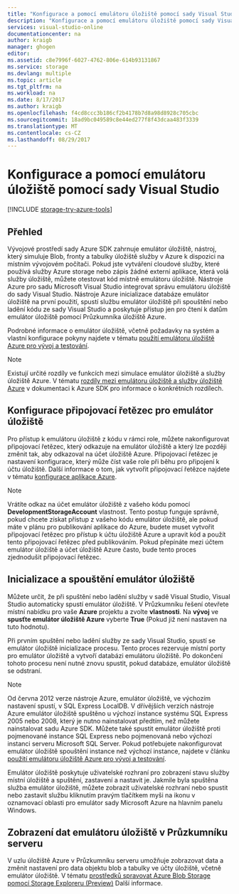 ```yaml
---
title: "Konfigurace a pomocí emulátoru úložiště pomocí sady Visual Studio | Microsoft Docs"
description: "Konfigurace a pomocí emulátoru úložiště pomocí sady Visual Studio"
services: visual-studio-online
documentationcenter: na
author: kraigb
manager: ghogen
editor: 
ms.assetid: c8e7996f-6027-4762-806e-614b93131867
ms.service: storage
ms.devlang: multiple
ms.topic: article
ms.tgt_pltfrm: na
ms.workload: na
ms.date: 8/17/2017
ms.author: kraigb
ms.openlocfilehash: f4cd8ccc3b186cf2b4178b7d8a98d8928c705cbc
ms.sourcegitcommit: 18ad9bc049589c8e44ed277f8f43dcaa483f3339
ms.translationtype: MT
ms.contentlocale: cs-CZ
ms.lasthandoff: 08/29/2017
---
```

# <a name="configuring-and-using-the-storage-emulator-with-visual-studio"></a>Konfigurace a pomocí emulátoru úložiště pomocí sady Visual Studio
[!INCLUDE [storage-try-azure-tools](../includes/storage-try-azure-tools.md)]

## <a name="overview"></a>Přehled
Vývojové prostředí sady Azure SDK zahrnuje emulátor úložiště, nástroj, který simuluje Blob, fronty a tabulky úložiště služby v Azure k dispozici na místním vývojovém počítači. Pokud jste vytváření cloudové služby, které používá služby Azure storage nebo zápis žádné externí aplikace, která volá služby úložiště, můžete otestovat kód místně emulátoru úložiště. Nástroje Azure pro sadu Microsoft Visual Studio integrovat správu emulátoru úložiště do sady Visual Studio. Nástroje Azure inicializace databáze emulátor úložiště na první použití, spustí službu emulátor úložiště při spouštění nebo ladění kódu ze sady Visual Studio a poskytuje přístup jen pro čtení k datům emulátor úložiště pomocí Průzkumníka úložiště Azure.

Podrobné informace o emulátor úložiště, včetně požadavky na systém a vlastní konfigurace pokyny najdete v tématu [použití emulátoru úložiště Azure pro vývoj a testování](storage/common/storage-use-emulator.md).

> [!NOTE]
> Existují určité rozdíly ve funkcích mezi simulace emulátor úložiště a služby úložiště Azure. V tématu [rozdíly mezi emulátoru úložiště a služby úložiště Azure](storage/common/storage-use-emulator.md) v dokumentaci k Azure SDK pro informace o konkrétních rozdílech.
> 
> 

## <a name="configuring-a-connection-string-for-the-storage-emulator"></a>Konfigurace připojovací řetězec pro emulátor úložiště
Pro přístup k emulátoru úložiště z kódu v rámci role, můžete nakonfigurovat připojovací řetězec, který odkazuje na emulátor úložiště a který lze později změnit tak, aby odkazoval na účet úložiště Azure. Připojovací řetězec je nastavení konfigurace, který může číst vaše role při běhu pro připojení k účtu úložiště. Další informace o tom, jak vytvořit připojovací řetězce najdete v tématu [konfigurace aplikace Azure](https://msdn.microsoft.com/library/azure/2da5d6ce-f74d-45a9-bf6b-b3a60c5ef74e#BK_SettingsPage).

> [!NOTE]
> Vrátíte odkaz na účet emulátor úložiště z vašeho kódu pomocí **DevelopmentStorageAccount** vlastnost. Tento postup funguje správně, pokud chcete získat přístup z vašeho kódu emulátor úložiště, ale pokud máte v plánu pro publikování aplikace do Azure, budete muset vytvořit připojovací řetězec pro přístup k účtu úložiště Azure a upravit kód a použít tento připojovací řetězec před publikováním. Pokud přepínáte mezi účtem emulátor úložiště a účet úložiště Azure často, bude tento proces zjednodušit připojovací řetězec.
> 
> 

## <a name="initializing-and-running-the-storage-emulator"></a>Inicializace a spouštění emulátor úložiště
Můžete určit, že při spuštění nebo ladění služby v sadě Visual Studio, Visual Studio automaticky spustí emulátor úložiště. V Průzkumníku řešení otevřete místní nabídku pro vaše **Azure** projektu a zvolte **vlastnosti**. Na **vývoj** ve **spusťte emulátor úložiště Azure** vyberte **True** (Pokud již není nastaven na tuto hodnotu).

Při prvním spuštění nebo ladění služby ze sady Visual Studio, spustí se emulátor úložiště inicializace procesu. Tento proces rezervuje místní porty pro emulátor úložiště a vytvoří databázi emulátoru úložiště. Po dokončení tohoto procesu není nutné znovu spustit, pokud databáze, emulátor úložiště se odstraní.

> [!NOTE]
> Od června 2012 verze nástroje Azure, emulátor úložiště, ve výchozím nastavení spustí, v SQL Express LocalDB. V dřívějších verzích nástroje Azure emulátor úložiště spuštěno u výchozí instance systému SQL Express 2005 nebo 2008, který je nutno nainstalovat předtím, než můžete nainstalovat sadu Azure SDK. Můžete také spustit emulátor úložiště proti pojmenované instance SQL Express nebo pojmenovaná nebo výchozí instanci serveru Microsoft SQL Server. Pokud potřebujete nakonfigurovat emulátor úložiště spouštění instance než výchozí instance, najdete v článku [použití emulátoru úložiště Azure pro vývoj a testování](storage/common/storage-use-emulator.md).
> 
> 

Emulátor úložiště poskytuje uživatelské rozhraní pro zobrazení stavu služby místní úložiště a spuštění, zastavení a nastavit je. Jakmile byla spuštěna služba emulátor úložiště, můžete zobrazit uživatelské rozhraní nebo spustit nebo zastavit službu kliknutím pravým tlačítkem myši na ikonu v oznamovací oblasti pro emulátor sady Microsoft Azure na hlavním panelu Windows.

## <a name="viewing-storage-emulator-data-in-server-explorer"></a>Zobrazení dat emulátoru úložiště v Průzkumníku serveru
V uzlu úložiště Azure v Průzkumníku serveru umožňuje zobrazovat data a změnit nastavení pro data objektu blob a tabulky ve účty úložiště, včetně emulátor úložiště. V tématu [prostředků spravovat Azure Blob Storage pomocí Storage Exploreru (Preview)](https://docs.microsoft.com/azure/vs-azure-tools-storage-explorer-blobs) Další informace.


